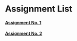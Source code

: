 # Assignment List

#### [Assignment No. 1](https://github.com/MaxySpark/Summer-Training/tree/master/Assignments/Assignment-1)

#### [Assignment No. 2](https://github.com/MaxySpark/Summer-Training/tree/master/Assignments/Assignment-2)
